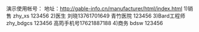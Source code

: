 演示使用帐号：
地址：http://gable-info.cn/manufacturer/html/index.html 
1)销售 zhy_xs  123456
2)医生 刘晓13761701649 青竹医院  123456
3)Bard工程师  zhy_bdgcs 123456  高筠手机号17621887188
4)商务 bdsw  123456